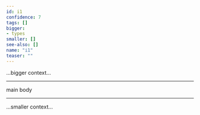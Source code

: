 ```yaml
---
id: i1
confidence: 7
tags: []
bigger:
- types
smaller: []
see-also: []
name: "i1"
teaser: ""
---
```



...bigger context...

---

main body

---

...smaller context...
